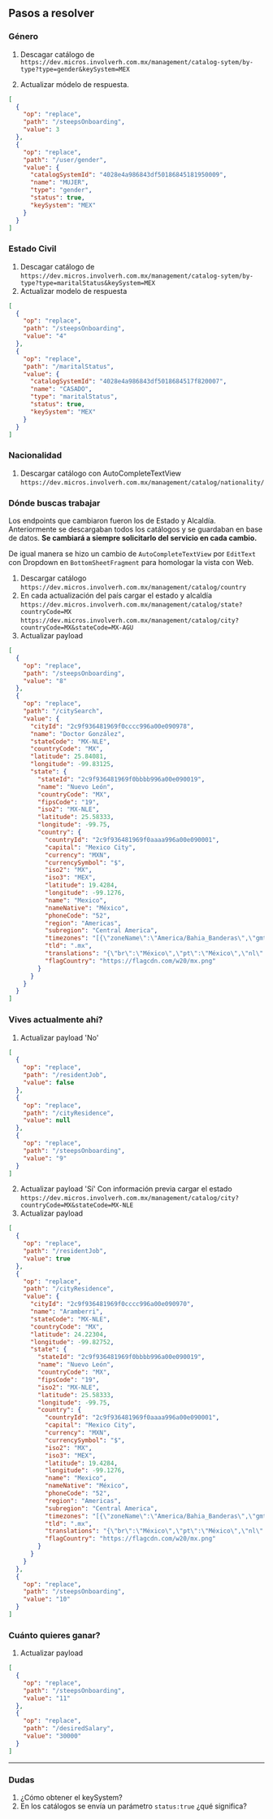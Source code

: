 ## Pasos a resolver

### Género
1. Descagar catálogo de `https://dev.micros.involverh.com.mx/management/catalog-sytem/by-type?type=gender&keySystem=MEX`

2. Actualizar módelo de respuesta.

```json
[
  {
    "op": "replace",
    "path": "/steepsOnboarding",
    "value": 3
  },
  {
    "op": "replace",
    "path": "/user/gender",
    "value": {
      "catalogSystemId": "4028e4a986843df50186845181950009",
      "name": "MUJER",
      "type": "gender",
      "status": true,
      "keySystem": "MEX"
    }
  }
]
```

### Estado Civil

1. Descagar catálogo de `https://dev.micros.involverh.com.mx/management/catalog-sytem/by-type?type=maritalStatus&keySystem=MEX`
2. Actualizar modelo de respuesta

```json
[
  {
    "op": "replace",
    "path": "/steepsOnboarding",
    "value": "4"
  },
  {
    "op": "replace",
    "path": "/maritalStatus",
    "value": {
      "catalogSystemId": "4028e4a986843df5018684517f820007",
      "name": "CASADO",
      "type": "maritalStatus",
      "status": true,
      "keySystem": "MEX"
    }
  }
]
```



### Nacionalidad

1. Descargar catálogo con AutoCompleteTextView `https://dev.micros.involverh.com.mx/management/catalog/nationality/`


### Dónde buscas trabajar

Los endpoints que cambiaron fueron los de Estado y Alcaldía. Anteriormente se descargaban todos los catálogos y se guardaban en base de datos. **Se cambiará a siempre solicitarlo del servicio en cada cambio.**

De igual manera se hizo un cambio de `AutoCompleteTextView` por `EditText` con Dropdown en `BottomSheetFragment` para homologar la vista con Web.

1. Descargar catálogo `https://dev.micros.involverh.com.mx/management/catalog/country`
2. En cada actualización del país cargar el estado y alcaldía
`https://dev.micros.involverh.com.mx/management/catalog/state?countryCode=MX`
`https://dev.micros.involverh.com.mx/management/catalog/city?countryCode=MX&stateCode=MX-AGU`
3. Actualizar payload

```json
[
  {
    "op": "replace",
    "path": "/steepsOnboarding",
    "value": "8"
  },
  {
    "op": "replace",
    "path": "/citySearch",
    "value": {
      "cityId": "2c9f936481969f0cccc996a00e090978",
      "name": "Doctor González",
      "stateCode": "MX-NLE",
      "countryCode": "MX",
      "latitude": 25.84081,
      "longitude": -99.83125,
      "state": {
        "stateId": "2c9f936481969f0bbbb996a00e090019",
        "name": "Nuevo León",
        "countryCode": "MX",
        "fipsCode": "19",
        "iso2": "MX-NLE",
        "latitude": 25.58333,
        "longitude": -99.75,
        "country": {
          "countryId": "2c9f936481969f0aaaa996a00e090001",
          "capital": "Mexico City",
          "currency": "MXN",
          "currencySymbol": "$",
          "iso2": "MX",
          "iso3": "MEX",
          "latitude": 19.4284,
          "longitude": -99.1276,
          "name": "Mexico",
          "nameNative": "México",
          "phoneCode": "52",
          "region": "Americas",
          "subregion": "Central America",
          "timezones": "[{\"zoneName\":\"America/Bahia_Banderas\",\"gmtOffset\":-21600,\"gmtOffsetName\":\"UTC-06:00\",\"abbreviation\":\"CST\",\"tzName\":\"Central Standard Time (North America\"},{\"zoneName\":\"America/Cancun\",\"gmtOffset\":-18000,\"gmtOffsetName\":\"UTC-05:00\",\"abbreviation\":\"EST\",\"tz",
          "tld": ".mx",
          "translations": "{\"br\":\"México\",\"pt\":\"México\",\"nl\":\"Mexico\",\"hr\":\"Meksiko\",\"fa\":\"?????\",\"de\":\"Mexiko\",\"es\":\"México\",\"fr\":\"Mexique\",\"ja\":\"????\",\"it\":\"Messico\"}",
          "flagCountry": "https://flagcdn.com/w20/mx.png"
        }
      }
    }
  }
]
```

### Vives actualmente ahí?

1. Actualizar payload 'No'

```json
[
  {
    "op": "replace",
    "path": "/residentJob",
    "value": false
  },
  {
    "op": "replace",
    "path": "/cityResidence",
    "value": null
  },
  {
    "op": "replace",
    "path": "/steepsOnboarding",
    "value": "9"
  }
]
```
2. Actualizar payload 'Sí'
Con información previa cargar el estado `https://dev.micros.involverh.com.mx/management/catalog/city?countryCode=MX&stateCode=MX-NLE`
3. Actualizar payload 

```json
[
  {
    "op": "replace",
    "path": "/residentJob",
    "value": true
  },
  {
    "op": "replace",
    "path": "/cityResidence",
    "value": {
      "cityId": "2c9f936481969f0cccc996a00e090970",
      "name": "Aramberri",
      "stateCode": "MX-NLE",
      "countryCode": "MX",
      "latitude": 24.22304,
      "longitude": -99.82752,
      "state": {
        "stateId": "2c9f936481969f0bbbb996a00e090019",
        "name": "Nuevo León",
        "countryCode": "MX",
        "fipsCode": "19",
        "iso2": "MX-NLE",
        "latitude": 25.58333,
        "longitude": -99.75,
        "country": {
          "countryId": "2c9f936481969f0aaaa996a00e090001",
          "capital": "Mexico City",
          "currency": "MXN",
          "currencySymbol": "$",
          "iso2": "MX",
          "iso3": "MEX",
          "latitude": 19.4284,
          "longitude": -99.1276,
          "name": "Mexico",
          "nameNative": "México",
          "phoneCode": "52",
          "region": "Americas",
          "subregion": "Central America",
          "timezones": "[{\"zoneName\":\"America/Bahia_Banderas\",\"gmtOffset\":-21600,\"gmtOffsetName\":\"UTC-06:00\",\"abbreviation\":\"CST\",\"tzName\":\"Central Standard Time (North America\"},{\"zoneName\":\"America/Cancun\",\"gmtOffset\":-18000,\"gmtOffsetName\":\"UTC-05:00\",\"abbreviation\":\"EST\",\"tz",
          "tld": ".mx",
          "translations": "{\"br\":\"México\",\"pt\":\"México\",\"nl\":\"Mexico\",\"hr\":\"Meksiko\",\"fa\":\"?????\",\"de\":\"Mexiko\",\"es\":\"México\",\"fr\":\"Mexique\",\"ja\":\"????\",\"it\":\"Messico\"}",
          "flagCountry": "https://flagcdn.com/w20/mx.png"
        }
      }
    }
  },
  {
    "op": "replace",
    "path": "/steepsOnboarding",
    "value": "10"
  }
]
```

### Cuánto quieres ganar?

1. Actualizar payload

```json
[
  {
    "op": "replace",
    "path": "/steepsOnboarding",
    "value": "11"
  },
  {
    "op": "replace",
    "path": "/desiredSalary",
    "value": "30000"
  }
]
```

----
### Dudas

1. ¿Cómo obtener el keySystem?
2. En los catálogos se envía un parámetro `status:true` ¿qué significa?
